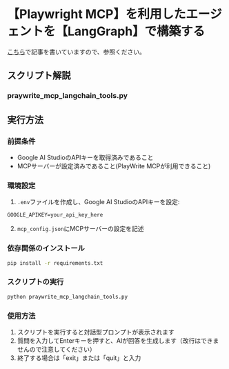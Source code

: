 # 【Playwright MCP】を利用したエージェントを【LangGraph】で構築する

[こちら](https://zenn.dev/asap)で記事を書いていますので、参照ください。

## スクリプト解説

### praywrite_mcp_langchain_tools.py

## 実行方法

### 前提条件
- Google AI StudioのAPIキーを取得済みであること
- MCPサーバーが設定済みであること(PlayWrite MCPが利用できること)

### 環境設定
1. `.env`ファイルを作成し、Google AI StudioのAPIキーを設定:
```
GOOGLE_APIKEY=your_api_key_here
```

2. `mcp_config.json`にMCPサーバーの設定を記述

### 依存関係のインストール
```bash
pip install -r requirements.txt
```

### スクリプトの実行
```bash
python praywrite_mcp_langchain_tools.py
```

### 使用方法
1. スクリプトを実行すると対話型プロンプトが表示されます
2. 質問を入力してEnterキーを押すと、AIが回答を生成します（改行はできませんので注意してください）
3. 終了する場合は「exit」または「quit」と入力
